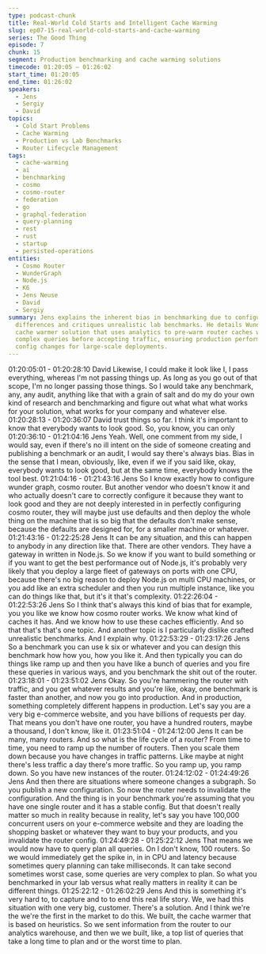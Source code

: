 ```yaml
---
type: podcast-chunk
title: Real-World Cold Starts and Intelligent Cache Warming
slug: ep07-15-real-world-cold-starts-and-cache-warming
series: The Good Thing
episode: 7
chunk: 15
segment: Production benchmarking and cache warming solutions
timecode: 01:20:05 – 01:26:02
start_time: 01:20:05
end_time: 01:26:02
speakers:
  - Jens
  - Sergiy
  - David
topics:
  - Cold Start Problems
  - Cache Warming
  - Production vs Lab Benchmarks
  - Router Lifecycle Management
tags:
  - cache-warming
  - ai
  - benchmarking
  - cosmo
  - cosmo-router
  - federation
  - go
  - graphql-federation
  - query-planning
  - rest
  - rust
  - startup
  - persisted-operations
entities:
  - Cosmo Router
  - WunderGraph
  - Node.js
  - K6
  - Jens Neuse
  - David
  - Sergiy
summary: Jens explains the inherent bias in benchmarking due to configuration knowledge
  differences and critiques unrealistic lab benchmarks. He details WunderGraph's innovative
  cache warmer solution that uses analytics to pre-warm router caches with the most
  complex queries before accepting traffic, ensuring production performance during
  config changes for large-scale deployments.
---
```


01:20:05:01 - 01:20:28:10
David
Likewise, I could make it look like I, I pass everything, whereas I'm not passing things up. As
long as you go out of that scope, I'm no longer passing those things. So I would take any
benchmark, any, any audit, anything like that with a grain of salt and do my do your own kind of
research and benchmarking and figure out what what what works for your solution, what works
for your company and whatever else.
01:20:28:13 - 01:20:36:07
David
trust things so far.
I think it's important to know that everybody wants to look good. So, you know, you can only
01:20:36:10 - 01:21:04:16
Jens
Yeah. Well, one comment from my side, I would say, even if there's no ill intent on the side of
someone creating and publishing a benchmark or an audit, I would say there's always bias. Bias
in the sense that I mean, obviously, like, even if we if you said like, okay, everybody wants to
look good, but at the same time, everybody knows the tool best.
01:21:04:16 - 01:21:43:16
Jens
So I know exactly how to configure wunder graph, cosmo router. But another vendor who
doesn't know it and who actually doesn't care to correctly configure it because they want to look
good and they are not deeply interested in in perfectly configuring cosmo router, they will maybe
just use defaults and then deploy the whole thing on the machine that is so big that the defaults
don't make sense, because the defaults are designed for, for a smaller machine or whatever.
01:21:43:16 - 01:22:25:28
Jens
It can be any situation, and this can happen to anybody in any direction like that. There are
other vendors. They have a gateway in written in Node.js. So we know if you want to build
something or if you want to get the best performance out of Node.js, it's probably very likely that
you deploy a large fleet of gateways on ports with one CPU, because there's no big reason to
deploy Node.js on multi CPU machines, or you add like an extra scheduler and then you run
multiple instance, like you can do things like that, but it's it that's complexity.
01:22:26:04 - 01:22:53:26
Jens
So I think that's always this kind of bias that for example, you you like we know how cosmo
router works. We know what kind of caches it has. And we know how to use these caches
efficiently. And so that that's that's one topic. And another topic is I particularly dislike crafted
unrealistic benchmarks. And I explain why.
01:22:53:29 - 01:23:17:26
Jens
So a benchmark you can use k six or whatever and you can design this benchmark how how
you, how you like it. And then typically you can do things like ramp up and then you have like a
bunch of queries and you fire these queries in various ways, and you benchmark the shit out of
the router.
01:23:18:01 - 01:23:51:02
Jens
Okay. So you're hammering the router with traffic, and you get whatever results and you're like,
okay, one benchmark is faster than another, and now you go into production. And in production,
something completely different happens in production. Let's say you are a very big e-commerce
website, and you have billions of requests per day. That means you don't have one router, you
have a hundred routers, maybe a thousand, I don't know, like it.
01:23:51:04 - 01:24:12:00
Jens
It can be many, many routers. And so what is the life cycle of a router? From time to time, you
need to ramp up the number of routers. Then you scale them down because you have changes
in traffic patterns. Like maybe at night there's less traffic a day there's more traffic. So you ramp
up, you ramp down. So you have new instances of the router.
01:24:12:02 - 01:24:49:26
Jens
And then there are situations where someone changes a subgraph. So you publish a new
configuration. So now the router needs to invalidate the configuration. And the thing is in your
benchmark you're assuming that you have one single router and it has a stable config. But that
doesn't really matter so much in reality because in reality, let's say you have 100,000 concurrent
users on your e-commerce website and they are loading the shopping basket or whatever they
want to buy your products, and you invalidate the router config.
01:24:49:28 - 01:25:22:12
Jens
That means we would now have to query plan all queries. On I don't know, 100 routers. So we
would immediately get the spike in, in in CPU and latency because sometimes query planning
can take milliseconds. It can take second sometimes worst case, some queries are very
complex to plan. So what you benchmarked in your lab versus what really matters in reality it
can be different things.
01:25:22:12 - 01:26:02:29
Jens
And this is something it's very hard to, to capture and to to end this real life story. We, we had
this situation with one very big, customer. There's a solution. And I think we're the we're the first
in the market to do this. We built, the cache warmer that is based on heuristics. So we sent
information from the router to our analytics warehouse, and then we we built, like, a top list of
queries that take a long time to plan and or the worst time to plan.